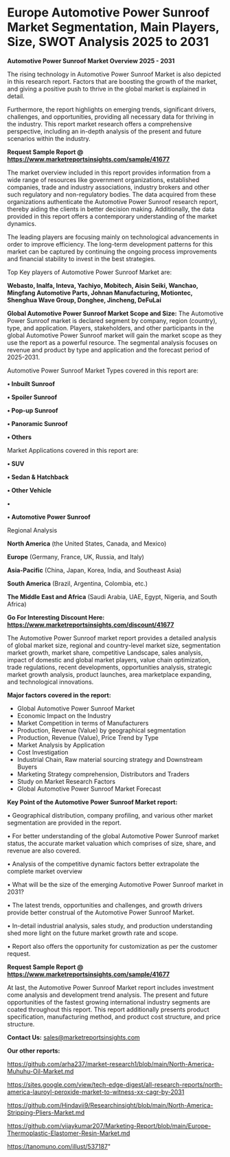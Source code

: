 # Europe Automotive Power Sunroof Market Segmentation, Main Players, Size, SWOT Analysis 2025 to 2031

<Strong> Automotive Power Sunroof Market Overview 2025 - 2031</strong>

The rising technology in Automotive Power Sunroof Market is also depicted in this research report. Factors that are boosting the growth of the market, and giving a positive push to thrive in the global market is explained in detail.

Furthermore, the report highlights on emerging trends, significant drivers, challenges, and opportunities, providing all necessary data for thriving in the industry. This report market research offers a comprehensive perspective, including an in-depth analysis of the present and future scenarios within the industry.

<strong>Request Sample Report @ <a href=https://www.marketreportsinsights.com/sample/41677>https://www.marketreportsinsights.com/sample/41677</a></strong>

The market overview included in this report provides information from a wide range of resources like government organizations, established companies, trade and industry associations, industry brokers and other such regulatory and non-regulatory bodies. The data acquired from these organizations authenticate the Automotive Power Sunroof research report, thereby aiding the clients in better decision making. Additionally, the data provided in this report offers a contemporary understanding of the market dynamics.

The leading players are focusing mainly on technological advancements in order to improve efficiency. The long-term development patterns for this market can be captured by continuing the ongoing process improvements and financial stability to invest in the best strategies.

Top Key players of Automotive Power Sunroof Market are:

<strong>Webasto, Inalfa, Inteva, Yachiyo, Mobitech, Aisin Seiki, Wanchao, Mingfang Automotive Parts, Johnan Manufacturing, Motiontec, Shenghua Wave Group, Donghee, Jincheng, DeFuLai</strong>

<strong><b>Global Automotive Power Sunroof Market Scope and Size:</b></strong>
The Automotive Power Sunroof market is declared segment by company, region (country), type, and application. Players, stakeholders, and other participants in the global Automotive Power Sunroof market will gain the market scope as they use the report as a powerful resource. The segmental analysis focuses on revenue and product by type and application and the forecast period of 2025-2031.

Automotive Power Sunroof Market Types covered in this report are:

<strong>•  Inbuilt Sunroof

•  Spoiler Sunroof

•  Pop-up Sunroof

•  Panoramic Sunroof

•  Others</strong>

Market Applications covered in this report are:

<strong>•  SUV

•  Sedan & Hatchback

•  Other Vehicle

•  

•  Automotive Power Sunroof</strong> 

Regional Analysis

<strong>North America</strong> (the United States, Canada, and Mexico)

<strong>Europe</strong> (Germany, France, UK, Russia, and Italy)

<strong>Asia-Pacific</strong> (China, Japan, Korea, India, and Southeast Asia)

<strong>South America</strong> (Brazil, Argentina, Colombia, etc.)

<strong>The Middle East and Africa</strong> (Saudi Arabia, UAE, Egypt, Nigeria, and South Africa)

<strong>Go For Interesting Discount Here: <a href=https://www.marketreportsinsights.com/discount/41677>https://www.marketreportsinsights.com/discount/41677</a></strong>

The Automotive Power Sunroof market report provides a detailed analysis of global market size, regional and country-level market size, segmentation market growth, market share, competitive Landscape, sales analysis, impact of domestic and global market players, value chain optimization, trade regulations, recent developments, opportunities analysis, strategic market growth analysis, product launches, area marketplace expanding, and technological innovations.

<strong><b>Major factors covered in the report:</b></strong>
<ul>
  <li>Global Automotive Power Sunroof Market </li>
  <li>Economic Impact on the Industry</li>
  <li>Market Competition in terms of Manufacturers</li>
  <li>Production, Revenue (Value) by geographical segmentation</li>
  <li>Production, Revenue (Value), Price Trend by Type</li>
  <li>Market Analysis by Application</li>
  <li>Cost Investigation</li>
  <li>Industrial Chain, Raw material sourcing strategy and Downstream Buyers</li>
  <li>Marketing Strategy comprehension, Distributors and Traders</li>
  <li>Study on Market Research Factors</li>
  <li>Global Automotive Power Sunroof Market Forecast</li>
</ul>

<strong><b>Key Point of the Automotive Power Sunroof Market report:</b></strong>

• Geographical distribution, company profiling, and various other market segmentation are provided in the report.

• For better understanding of the global Automotive Power Sunroof market status, the accurate market valuation which comprises of size, share, and revenue are also covered.

• Analysis of the competitive dynamic factors better extrapolate the complete market overview

• What will be the size of the emerging Automotive Power Sunroof market in 2031?

• The latest trends, opportunities and challenges, and growth drivers provide better construal of the Automotive Power Sunroof Market.

• In-detail industrial analysis, sales study, and production understanding shed more light on the future market growth rate and scope.

• Report also offers the opportunity for customization as per the customer request.

<strong>Request Sample Report @ <a href=https://www.marketreportsinsights.com/sample/41677>https://www.marketreportsinsights.com/sample/41677</a></strong>

At last, the Automotive Power Sunroof Market report includes investment come analysis and development trend analysis. The present and future opportunities of the fastest growing international industry segments are coated throughout this report. This report additionally presents product specification, manufacturing method, and product cost structure, and price structure.

<strong>Contact Us:</strong>
sales@marketreportsinsights.com

<strong>Our other reports:</strong>

<a href=https://github.com/arha237/market-research1/blob/main/North-America-Muhuhu-Oil-Market.md>https://github.com/arha237/market-research1/blob/main/North-America-Muhuhu-Oil-Market.md</a>

<a href=https://sites.google.com/view/tech-edge-digest/all-research-reports/north-america-lauroyl-peroxide-market-to-witness-xx-cagr-by-2031>https://sites.google.com/view/tech-edge-digest/all-research-reports/north-america-lauroyl-peroxide-market-to-witness-xx-cagr-by-2031</a>

<a href=https://github.com/Hindavii9/Researchinsight/blob/main/North-America-Stripping-Pliers-Market.md>https://github.com/Hindavii9/Researchinsight/blob/main/North-America-Stripping-Pliers-Market.md</a>

<a href=https://github.com/vijaykumar207/Marketing-Report/blob/main/Europe-Thermoplastic-Elastomer-Resin-Market.md>https://github.com/vijaykumar207/Marketing-Report/blob/main/Europe-Thermoplastic-Elastomer-Resin-Market.md</a>

<a href=https://tanomuno.com/illust/537187>https://tanomuno.com/illust/537187</a>"
